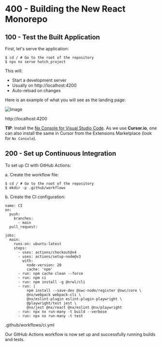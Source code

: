 # 400 - Building the New React Monorepo

## 100 - Test the Built Application

First, let's serve the application:

```
$ cd / # Go to the root of the repository
$ npx nx serve hatch_project
```

This will:
- Start a development server
- Usually on http://localhost:4200
- Auto-reload on changes

Here is an example of what you will see as the landing page:

![Image](https://github.com/user-attachments/assets/f49661fe-48dc-4e82-8a1d-a70fae1bae15)

http://localhost:4200

**TIP**: Install the [Nx Console for Visual Studio Code](https://marketplace.visualstudio.com/items?itemName=nrwl.angular-console&utm_source=nx-project). As we use **Cursor.io**, one can also install the same in Cursor from the Extensions Marketplace (look for ```Nx Console```).

## 200 - Set up Continuous Integration

To set up CI with GitHub Actions:

a. Create the workflow file:

```
$ cd / # Go to the root of the repository
$ mkdir -p .github/workflows
```

b. Create the CI configuration:

```
name: CI
on:
  push:
    branches:
      - main
  pull_request:

jobs:
  main:
    runs-on: ubuntu-latest
    steps:
      - uses: actions/checkout@v4
      - uses: actions/setup-node@v3
        with:
          node-version: 20
          cache: 'npm'
      - run: npm cache clean --force
      - run: npm ci
      - run: npm install -g @nrwl/cli
      - run: |
          npm install --save-dev @swc-node/register @swc/core \
          @nx/webpack webpack-cli \
          @nx/eslint-plugin eslint-plugin-playwright \
          @playwright/test jest \
          @nx/jest @nx/react @nx/eslint @nx/playwright
      - run: npx nx run-many -t build --verbose
      - run: npx nx run-many -t test
```
.github/workflows/ci.yml

Our GitHub Actions workflow is now set up and successfully running builds and tests.
